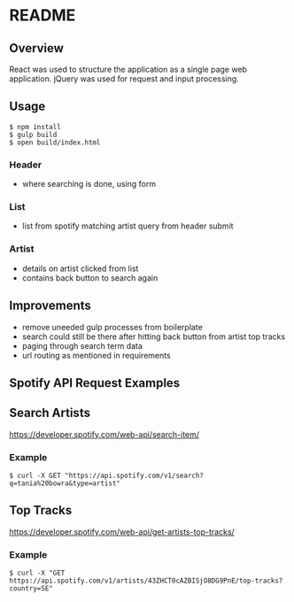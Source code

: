 # README

## Overview
React was used to structure the application as a single page web application. 
 jQuery was used for request and input processing.

## Usage
```
$ npm install
$ gulp build
$ open build/index.html
```

### Header
 - where searching is done, using form

### List
 - list from spotify matching artist query from header submit

### Artist
 - details on artist clicked from list
 - contains back button to search again

## Improvements
 - remove uneeded gulp processes from boilerplate
 - search could still be there after hitting back button from artist top tracks
 - paging through search term data
 - url routing as mentioned in requirements

## Spotify API Request Examples

## Search Artists
https://developer.spotify.com/web-api/search-item/
### Example
```
$ curl -X GET "https://api.spotify.com/v1/search?q=tania%20bowra&type=artist"
```

## Top Tracks
https://developer.spotify.com/web-api/get-artists-top-tracks/
### Example
```
$ curl -X "GET https://api.spotify.com/v1/artists/43ZHCT0cAZBISjO8DG9PnE/top-tracks?country=SE"
```

